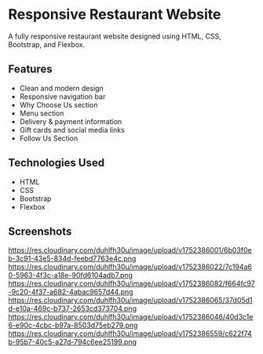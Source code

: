 # Responsive Restaurant Website

A fully responsive restaurant website designed using HTML, CSS, Bootstrap, and Flexbox.

## Features

- Clean and modern design
- Responsive navigation bar
- Why Choose Us section
- Menu section
- Delivery & payment information
- Gift cards and social media links
- Follow Us Section

## Technologies Used

- HTML
- CSS
- Bootstrap
- Flexbox

## Screenshots

https://res.cloudinary.com/duhlfh30u/image/upload/v1752386001/6b03f0eb-3c91-43e5-834d-feebd7763e4c.png
https://res.cloudinary.com/duhlfh30u/image/upload/v1752386022/7c194a60-5963-4f3c-a18e-90fd6104adb7.png
https://res.cloudinary.com/duhlfh30u/image/upload/v1752386082/f664fc97-9c20-4f37-a682-4abac9657d44.png
https://res.cloudinary.com/duhlfh30u/image/upload/v1752386065/37d05d1d-e10a-469c-b737-2653cd373704.png
https://res.cloudinary.com/duhlfh30u/image/upload/v1752386046/40d3c1e6-e90c-4cbc-b97a-8503d75eb279.png
https://res.cloudinary.com/duhlfh30u/image/upload/v1752386559/c622f74b-95b7-40c5-a27d-794c6ee25199.png


